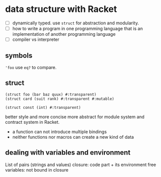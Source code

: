 # data structure with Racket

- [ ] dynamically typed. use ```struct``` for abstraction and modularity.
- [ ] how to write a program in one programming language that is an implementation of another programming language
- [ ] compiler vs interpreter

## symbols
```'foo``` use ```eq?``` to compare. 
 
## struct
```
(struct foo (bar baz quux) #:transparent)
(struct card (suit rank) #:transparent #:mutable)

(struct const (int) #:transparent)
```
better style and more concise
more abstract for module system and contract system in Racket.

* a function can not introduce multiple bindings
* neither functions nor macros can create a new kind of data

## dealing with variables and environment
List of pairs (strings and values)
closure: code part + its environment
free variables: not bound in closure

